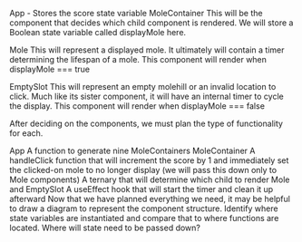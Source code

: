 App - Stores the score state variable
MoleContainer
This will be the component that decides which child component is rendered. We will store a Boolean state variable called displayMole here.

Mole
This will represent a displayed mole. It ultimately will contain a timer determining the lifespan of a mole. This component will render when displayMole === true

EmptySlot
This will represent an empty molehill or an invalid location to click. Much like its sister component, it will have an internal timer to cycle the display. This component will render when displayMole === false

After deciding on the components, we must plan the type of functionality for each.

App
A function to generate nine MoleContainers
MoleContainer
A handleClick function that will increment the score by 1 and immediately set the clicked-on mole to no longer display (we will pass this down only to Mole components)
A ternary that will determine which child to render
Mole and EmptySlot
A useEffect hook that will start the timer and clean it up afterward
Now that we have planned everything we need, it may be helpful to draw a diagram to represent the component structure. Identify where state variables are instantiated and compare that to where functions are located. Where will state need to be passed down?
